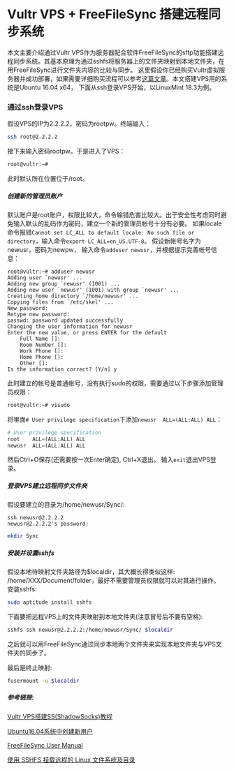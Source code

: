 [//]: # (20180711)
[//]: # (购买Vultr作为服务器配合FreeFileSync软件实现远程同步。)
# Vultr VPS + FreeFileSync 搭建远程同步系统
本文主要介绍通过Vultr VPS作为服务器配合软件FreeFileSync的sftp功能搭建远程同步系统。其基本原理为通过sshfs将服务器上的文件夹映射到本地文件夹，在用FreeFileSync进行文件夹内容的比较与同步。
这里假设你已经购买Vultr虚拟服务器并成功部署，如果需要详细购买流程可以参考[这篇文章](https://blog.csdn.net/sinat_32829963/article/details/79261297)。本文搭建VPS用的系统是Ubuntu 16.04 x64， 下面从ssh登录VPS开始，以LinuxMint 18.3为例。

### 通过ssh登录VPS
假设VPS的IP为2.2.2.2，密码为rootpw。终端输入：

``` bash
ssh root@2.2.2.2
```

接下来输入密码rootpw。于是进入了VPS：

``` bash
root@vultr:~#
```

此时默认所在位置位于/root。

##### 创建新的管理员账户
默认账户是root账户，权限比较大，命令输错危害比较大。出于安全性考虑同时避免输入默认的乱码作为密码，建立一个新的管理员帐号十分有必要。
如果locale命令报错`Cannot set LC_ALL to default locale: No such file or directory`，输入命令`export LC_ALL=en_US.UTF-8`。
假设新帐号名字为newusr，密码为newpw， 输入命令`adduser newusr`，并根据提示完善帐号信息：

``` text
root@vultr:~# adduser newusr
Adding user `newusr' ...
Adding new group `newusr' (1001) ...
Adding new user `newusr' (1001) with group `newusr' ...
Creating home directory `/home/newusr' ...
Copying files from `/etc/skel' ...
New password: 
Retype new password: 
passwd: password updated successfully
Changing the user information for newusr
Enter the new value, or press ENTER for the default
	Full Name []: 
	Room Number []: 
	Work Phone []: 
	Home Phone []: 
	Other []: 
Is the information correct? [Y/n] y
```

此时建立的帐号是普通帐号，没有执行sudo的权限，需要通过以下步骤添加管理员权限：

``` bash
root@vultr:~# visudo
```

将里面`# User privilege specification`下添加`newusr  ALL=(ALL:ALL) ALL`：

``` python
# User privilege specification
root    ALL=(ALL:ALL) ALL
newusr  ALL=(ALL:ALL) ALL
```

然后Ctrl+O保存(还需要按一次Enter确定), Ctrl+X退出。
输入`exit`退出VPS登录。

##### 登录VPS建立远程同步文件夹
假设要建立的目录为/home/newusr/Sync/:

``` text
ssh newusr@2.2.2.2
newusr@2.2.2.2's password: 
```

``` bash
mkdir Sync
```

##### 安装并设置sshfs
假设本地待映射文件夹路径为$localdir，其大概长得类似这样: /home/XXX/Document/folder，最好不需要管理员权限就可以对其进行操作。
安装sshfs:

``` bash
sudo aptitude install sshfs
```

下面要把远程VPS上的文件夹映射到本地文件夹(注意冒号后不要有空格):

``` bash
sshfs ssh newusr@2.2.2.2:/home/newusr/Sync/ $localdir
```

之后就可以用FreeFileSync通过同步本地两个文件夹来实现本地文件夹与VPS文件夹的同步了。

最后是终止映射:

``` bash
fusermount -u $localdir
```

##### 参考链接:
[Vultr VPS搭建SS(ShadowSocks)教程](https://blog.csdn.net/sinat_32829963/article/details/79261297)

[Ubuntu16.04系统中创建新用户](https://blog.csdn.net/timothy93bp/article/details/77679000)

[FreeFileSync User Manual](https://freefilesync.org/manual.php?topic=ftp-setup)

[使用 SSHFS 挂载远程的 Linux 文件系统及目录](https://www.linuxprobe.com/sshfs-linux-fires.html)
